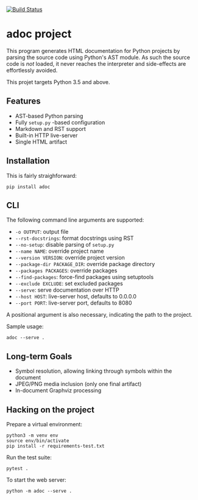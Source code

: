 [![Build Status](https://travis-ci.org/saalaa/adoc.svg?branch=master)](https://travis-ci.org/saalaa/adoc)

# **adoc** project

This program generates HTML documentation for Python projects by parsing the
source code using Python's AST module. As such the source code is *not* loaded,
it never reaches the interpreter and side-effects are effortlessly avoided.

This projet targets Python 3.5 and above.


## Features

- AST-based Python parsing
- Fully `setup.py` -based configuration
- Markdown and RST support
- Built-in HTTP live-server
- Single HTML artifact


## Installation

This is fairly straighforward:

    pip install adoc


## CLI

The following command line arguments are supported:

- `-o OUTPUT`: output file
- `--rst-docstrings`: format docstrings using RST
- `--no-setup`: disable parsing of `setup.py`
- `--name NAME`: override project name
- `--version VERSION`: override project version
- `--package-dir PACKAGE_DIR`: override package directory
- `--packages PACKAGES`: override packages
- `--find-packages`: force-find packages using setuptools
- `--exclude EXCLUDE`: set excluded packages
- `--serve`: serve documentation over HTTP
- `--host HOST`: live-server host, defaults to 0.0.0.0
- `--port PORT`: live-server port, defaults to 8080

A positional argument is also necessary, indicating the path to the project.

Sample usage:

    adoc --serve .


## Long-term Goals

- Symbol resolution, allowing linking through symbols within the document
- JPEG/PNG media inclusion (only one final artifact)
- In-document Graphviz processing


## Hacking on the project

Prepare a virtual environment:

    python3 -m venv env
    source env/bin/activate
    pip install -r requirements-test.txt

Run the test suite:

    pytest .

To start the web server:

    python -m adoc --serve .
